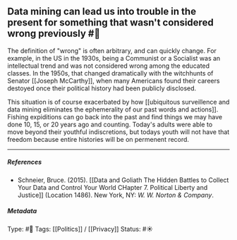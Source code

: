 ## Data mining can lead us into trouble in the present for something that wasn't considered wrong previously #🧠 

The definition of "wrong" is often arbitrary, and can quickly change. For example, in the US in the 1930s, being a Communist or a Socialist was an intellectual trend and was not considered wrong among the educated classes. In the 1950s, that changed dramatically with the witchhunts of Senator [[Joseph McCarthy]], when many Americans found their careers destoyed once their political history had been publicly disclosed. 

This situation is of course exacerbated by how [[ubiquitous surveillence and data mining eliminates the ephemerality of our past words and actions]]. Fishing expiditions can go back into the past and find things we may have done 10, 15, or 20 years ago and counting. Today's adults were able to move beyond their youthful indiscretions, but todays youth will not have that freedom because entire histories will be on permenent record. 

___

##### References

- Schneier, Bruce. (2015). [[Data and Goliath The Hidden Battles to Collect Your Data and Control Your World CHapter 7. Political Liberty and Justice]] (Location 1486). New York, NY: _W. W. Norton & Company_. 

##### Metadata

Type: #🔴 
Tags: [[Politics]] / [[Privacy]] 
Status: #☀️ 